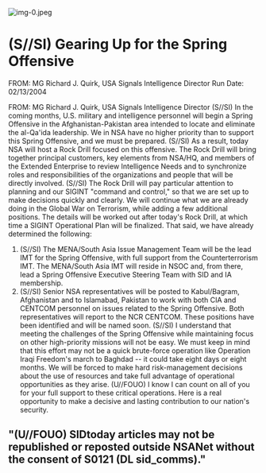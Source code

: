 ![img-0.jpeg](img-0.jpeg)

# (S//SI) Gearing Up for the Spring Offensive 

FROM: MG Richard J. Quirk, USA
Signals Intelligence Director
Run Date: 02/13/2004

FROM: MG Richard J. Quirk, USA
Signals Intelligence Director
(S//SI) In the coming months, U.S. military and intelligence personnel will begin a Spring Offensive in the Afghanistan-Pakistan area intended to locate and eliminate the al-Qa'ida leadership. We in NSA have no higher priority than to support this Spring Offensive, and we must be prepared.
(S//SI) As a result, today NSA will host a Rock Drill focused on this offensive. The Rock Drill will bring together principal customers, key elements from NSA/HQ, and members of the Extended Enterprise to review Intelligence Needs and to synchronize roles and responsibilities of the organizations and people that will be directly involved.
(S//SI) The Rock Drill will pay particular attention to planning and our SIGINT "command and control," so that we are set up to make decisions quickly and clearly. We will continue what we are already doing in the Global War on Terrorism, while adding a few additional positions. The details will be worked out after today's Rock Drill, at which time a SIGINT Operational Plan will be finalized. That said, we have already determined the following:

1. (S//SI) The MENA/South Asia Issue Management Team will be the lead IMT for the Spring Offensive, with full support from the Counterterrorism IMT. The MENA/South Asia IMT will reside in NSOC and, from there, lead a Spring Offensive Executive Steering Team with SID and IA membership.
2. (S//SI) Senior NSA representatives will be posted to Kabul/Bagram, Afghanistan and to Islamabad, Pakistan to work with both CIA and CENTCOM personnel on issues related to the Spring Offensive. Both representatives will report to the NCR CENTCOM. These positions have been identified and will be named soon.
(S//SI) I understand that meeting the challenges of the Spring Offensive while maintaining focus on other high-priority missions will not be easy. We must keep in mind that this effort may not be a quick brute-force operation like Operation Iraqi Freedom's march to Baghdad -- it could take eight days or eight months. We will be forced to make hard risk-management decisions about the use of resources and take full advantage of operational opportunities as they arise.
(U//FOUO) I know I can count on all of you for your full support to these critical operations. Here is a real opportunity to make a decisive and lasting contribution to our nation's security.

## "(U//FOUO) SIDtoday articles may not be republished or reposted outside NSANet without the consent of S0121 (DL sid_comms)."

